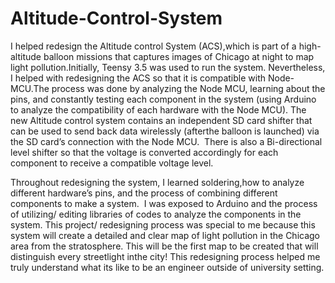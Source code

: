 # Altitude-Control-System
I helped redesign the Altitude control System (ACS),which is part of a high-altitude balloon missions that captures images of Chicago at night to map light pollution.Initially, Teensy 3.5 was used to run the system. Nevertheless, I helped with redesigning the ACS so that it is compatible with Node-MCU.The process was done by analyzing the Node MCU, learning about the pins, and constantly testing each component in the system (using Arduino to analyze the compatibility of each hardware with the Node MCU). The new Altitude control system contains an independent SD card shifter that can be used to send back data wirelessly (afterthe balloon is launched) via the SD card’s connection with the Node MCU.  There is also a Bi-directional level shifter so that the voltage is converted accordingly for each component to receive a compatible voltage level. 

Throughout redesigning the system, I learned soldering,how to analyze different hardware’s pins, and the process of combining different components to make a system.  I was exposed to Arduino and the process of utilizing/ editing libraries of codes to analyze the components in the system. This project/ redesigning process was special to me because this system will create a detailed and clear map of light pollution in the Chicago area from the stratosphere. This will be the first map to be created that will distinguish every streetlight inthe city! This redesigning process helped me truly understand what its like to be an engineer outside of university setting.  
